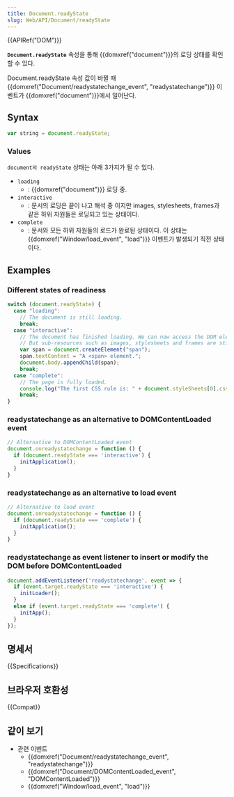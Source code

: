 ```yaml
---
title: Document.readyState
slug: Web/API/Document/readyState
---
```


{{APIRef("DOM")}}

**`Document.readyState`** 속성을 통해 {{domxref("document")}}의 로딩 상태를 확인할 수 있다.

Document.readyState 속성 값이 바뀔 때 {{domxref("Document/readystatechange_event", "readystatechange")}} 이벤트가 {{domxref("document")}}에서 일어난다.

## Syntax

```js
var string = document.readyState;
```

### Values

`document의 readyState` 상태는 아래 3가지가 될 수 있다.

- `loading`
  - : {{domxref("document")}} 로딩 중.
- `interactive`
  - : 문서의 로딩은 끝이 나고 해석 중 이지만 images, stylesheets, frames과 같은 하위 자원들은 로딩되고 있는 상태이다.
- `complete`
  - : 문서와 모든 하위 자원들의 로드가 완료된 상태이다. 이 상태는 {{domxref("Window/load_event", "load")}} 이벤트가 발생되기 직전 상태이다.

## Examples

### Different states of readiness

```js
switch (document.readyState) {
  case "loading":
    // The document is still loading.
    break;
  case "interactive":
    // The document has finished loading. We can now access the DOM elements.
    // But sub-resources such as images, stylesheets and frames are still loading.
    var span = document.createElement("span");
    span.textContent = "A <span> element.";
    document.body.appendChild(span);
    break;
  case "complete":
    // The page is fully loaded.
    console.log("The first CSS rule is: " + document.styleSheets[0].cssRules[0].cssText);
    break;
}
```

### readystatechange as an alternative to DOMContentLoaded event

```js
// Alternative to DOMContentLoaded event
document.onreadystatechange = function () {
  if (document.readyState === 'interactive') {
    initApplication();
  }
}
```

### readystatechange as an alternative to load event

```js
// Alternative to load event
document.onreadystatechange = function () {
  if (document.readyState === 'complete') {
    initApplication();
  }
}
```

### readystatechange as event listener to insert or modify the DOM before DOMContentLoaded

```js
document.addEventListener('readystatechange', event => {
  if (event.target.readyState === 'interactive') {
    initLoader();
  }
  else if (event.target.readyState === 'complete') {
    initApp();
  }
});
```

## 명세서

{{Specifications}}

## 브라우저 호환성

{{Compat}}

## 같이 보기

- 관련 이벤트
  - {{domxref("Document/readystatechange_event", "readystatechange")}}
  - {{domxref("Document/DOMContentLoaded_event", "DOMContentLoaded")}}
  - {{domxref("Window/load_event", "load")}}
